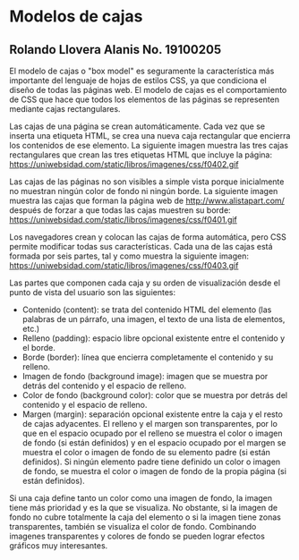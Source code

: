 # Modelos de cajas
## Rolando Llovera Alanis No. 19100205
El modelo de cajas o "box model" es seguramente la característica más importante del lenguaje de hojas de estilos CSS, ya que condiciona el diseño de todas las páginas web. El modelo de cajas es el comportamiento de CSS que hace que todos los elementos de las páginas se representen mediante cajas rectangulares.

Las cajas de una página se crean automáticamente. Cada vez que se inserta una etiqueta HTML, se crea una nueva caja rectangular que encierra los contenidos de ese elemento. La siguiente imagen muestra las tres cajas rectangulares que crean las tres etiquetas HTML que incluye la página:
https://uniwebsidad.com/static/libros/imagenes/css/f0402.gif


Las cajas de las páginas no son visibles a simple vista porque inicialmente no muestran ningún color de fondo ni ningún borde. La siguiente imagen muestra las cajas que forman la página web de http://www.alistapart.com/ después de forzar a que todas las cajas muestren su borde:
https://uniwebsidad.com/static/libros/imagenes/css/f0401.gif


Los navegadores crean y colocan las cajas de forma automática, pero CSS permite modificar todas sus características. Cada una de las cajas está formada por seis partes, tal y como muestra la siguiente imagen:
https://uniwebsidad.com/static/libros/imagenes/css/f0403.gif

Las partes que componen cada caja y su orden de visualización desde el punto de vista del usuario son las siguientes:

* Contenido (content): se trata del contenido HTML del elemento (las palabras de un párrafo, una imagen, el texto de una lista de elementos, etc.)
* Relleno (padding): espacio libre opcional existente entre el contenido y el borde.
* Borde (border): línea que encierra completamente el contenido y su relleno.
* Imagen de fondo (background image): imagen que se muestra por detrás del contenido y el espacio de relleno.
* Color de fondo (background color): color que se muestra por detrás del contenido y el espacio de relleno.
* Margen (margin): separación opcional existente entre la caja y el resto de cajas adyacentes.
El relleno y el margen son transparentes, por lo que en el espacio ocupado por el relleno se muestra el color o imagen de fondo (si están definidos) y en el espacio ocupado por el margen se muestra el color o imagen de fondo de su elemento padre (si están definidos). Si ningún elemento padre tiene definido un color o imagen de fondo, se muestra el color o imagen de fondo de la propia página (si están definidos).

Si una caja define tanto un color como una imagen de fondo, la imagen tiene más prioridad y es la que se visualiza. No obstante, si la imagen de fondo no cubre totalmente la caja del elemento o si la imagen tiene zonas transparentes, también se visualiza el color de fondo. Combinando imagenes transparentes y colores de fondo se pueden lograr efectos gráficos muy interesantes.

